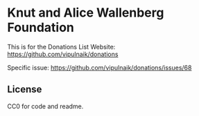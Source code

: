 # Knut and Alice Wallenberg Foundation

This is for the Donations List Website: https://github.com/vipulnaik/donations

Specific issue: https://github.com/vipulnaik/donations/issues/68

## License

CC0 for code and readme.
